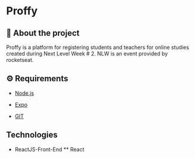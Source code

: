  # Proffy
## 📜 About the project
 Proffy is a platform for registering students and teachers for online studies created during Next Level Week # 2. NLW is an event provided by rocketseat.
 
 ## ⚙️ Requirements
 * [Node.js](https://nodejs.org/en/)
 
 * [Expo](https://expo.io/)
 
 * [GIT](https://git-scm.com/downloads)
 

 ## Technologies
 * ReactJS-Front-End
 ** React
